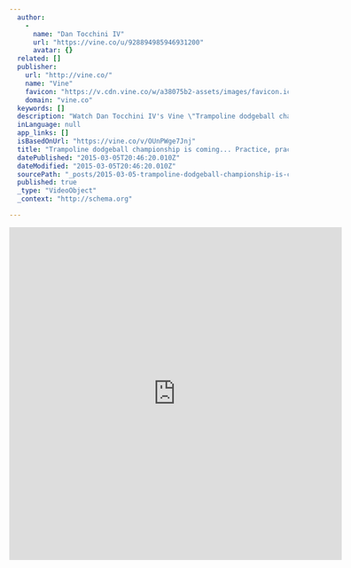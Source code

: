 ```yaml
---
  author: 
    - 
      name: "Dan Tocchini IV"
      url: "https://vine.co/u/928894985946931200"
      avatar: {}
  related: []
  publisher: 
    url: "http://vine.co/"
    name: "Vine"
    favicon: "https://v.cdn.vine.co/w/a38075b2-assets/images/favicon.ico"
    domain: "vine.co"
  keywords: []
  description: "Watch Dan Tocchini IV's Vine \"Trampoline dodgeball championship is coming... Practice, practice, practice\" taken on 9 February 2015 at Portlock. It has 1 likes. Vine is the best way to see and share life in motion. Create short, beautiful, looping videos in a simple and fun way for your friends and family to see."
  inLanguage: null
  app_links: []
  isBasedOnUrl: "https://vine.co/v/OUnPWge7Jnj"
  title: "Trampoline dodgeball championship is coming... Practice, practice, practice"
  datePublished: "2015-03-05T20:46:20.010Z"
  dateModified: "2015-03-05T20:46:20.010Z"
  sourcePath: "_posts/2015-03-05-trampoline-dodgeball-championship-is-coming-practice-pra.md"
  published: true
  _type: "VideoObject"
  _context: "http://schema.org"

---
```

<iframe src="https://cdn.embedly.com/widgets/media.html?src=https%3A%2F%2Fmtc.cdn.vine.co%2Fr%2Fvideos%2FB5B06468B91176403722801139712_342c9a1c624.1.5.15775156368984795444.mp4%3FversionId%3DMfbYrYHKtQn5CarqDt9SoZHnUeQRVt7Z&amp;src_secure=1&amp;url=https%3A%2F%2Fvine.co%2Fv%2FOUnPWge7Jnj&amp;image=https%3A%2F%2Fv.cdn.vine.co%2Fr%2Fvideos%2FB5B06468B91176403722801139712_342c9a1c624.1.5.15775156368984795444.mp4.jpg%3FversionId%3DedU_LrAtIFsGvZj.Fgi0Si1bem68tBlk&amp;key=b7d04c9b404c499eba89ee7072e1c4f7&amp;type=video%2Fmp4&amp;schema=vine" width="600" height="600" scrolling="no" frameborder="0" allowfullscreen="allowfullscreen" style=""></iframe>